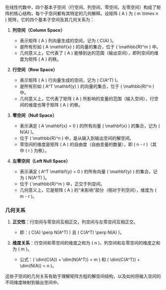 在线性代数中，四个基本子空间（行空间、列空间、零空间、左零空间）构成了矩阵的核心结构，每个子空间都有其特定的几何解释。设矩阵 \( A \) 为 \( m \times n \) 矩阵，它的四个基本子空间及其几何关系为：

1. **列空间（Column Space）**
   - 表示矩阵 \( A \) 列向量生成的空间，记为 \( C(A) \)。
   - 是所有形如 \( A \mathbf{x} \) 的向量的集合，位于 \( \mathbb{R}^m \) 中。
   - 几何意义上，它代表了 \( A \) 能够到达的范围（输出空间），即列空间的维度为矩阵 \( A \) 的秩。

2. **行空间（Row Space）**
   - 表示矩阵 \( A \) 行向量生成的空间，记为 \( C(A^T) \)。
   - 是所有形如 \( A^T \mathbf{y} \) 的向量的集合，位于 \( \mathbb{R}^n \) 中。
   - 几何意义上，它代表了矩阵 \( A \) 所影响的变量的范围（输入空间），行空间的维度也等于矩阵 \( A \) 的秩。

3. **零空间（Null Space）**
   - 表示满足 \( A \mathbf{x} = 0 \) 的所有向量 \( \mathbf{x} \) 的集合，记为 \( N(A) \)。
   - 位于 \( \mathbb{R}^n \) 中，是从输入到输出空间的解空间。
   - 零空间的维度是矩阵 \( A \) 的自由度（自由变量的数量），即 \( n - r \)（其中 \( r \) 为秩）。

4. **左零空间（Left Null Space）**
   - 表示满足 \( A^T \mathbf{y} = 0 \) 的所有向量 \( \mathbf{y} \) 的集合，记为 \( N(A^T) \)。
   - 位于 \( \mathbb{R}^m \) 中，正交于列空间。
   - 几何意义上，它是矩阵 \( A \) 的“未影响”部分（相对于列空间），维度为 \( m - r \)。

### 几何关系
1. **正交性**：行空间与零空间互相正交，列空间与左零空间互相正交。
   - 即：\( C(A) \perp N(A^T) \) 且 \( C(A^T) \perp N(A) \)。
   
2. **维度关系**：行空间和零空间的维度之和为 \( n \)，列空间和左零空间的维度之和为 \( m \)。
   - 公式：\( \dim(C(A)) + \dim(N(A^T)) = m \) 和 \( \dim(C(A^T)) + \dim(N(A)) = n \)。

这些子空间的几何关系有助于理解矩阵方程的解空间结构，以及如何将输入空间的不同维度映射到输出空间中。
